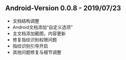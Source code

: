 ## Android-Version 0.0.8 - 2019/07/23
- 文档结构调整
- Android文档添加“自定义选项”
- 主文档添加截图，内容更新
- 修复指纹识别权限问题
- 指纹识别引导开启
- 其他问题修复与细节调整